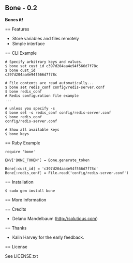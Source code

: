 ## Bone - 0.2 ##

**Bones it!**

== Features

* Store variables and files remotely
* Simple interface

== CLI Example
    
    # Specify arbitrary keys and values. 
    $ bone set cust_id c397d204aa4e94f566d7f78c
    $ bone cust_id
    c397d204aa4e94f566d7f78c
    
    # File contents are read automatically...
    $ bone set redis_conf config/redis-server.conf
    $ bone redis_conf 
    # Redis configuration file example
    ...
    
    # unless you specify -s
    $ bone set -s redis_conf config/redis-server.conf
    $ bone redis_conf
    config/redis-server.conf
    
    # Show all available keys
    $ bone keys
    
    
== Ruby Example

    require 'bone'
    
    ENV['BONE_TOKEN'] = Bone.generate_token
    
    Bone[:cust_id] = 'c397d204aa4e94f566d7f78c'
    Bone[:redis_conf] = File.read('config/redis-server.conf')
    
    
== Installation

    $ sudo gem install bone
    

== More Information


== Credits

* Delano Mandelbaum (http://solutious.com)


== Thanks 

* Kalin Harvey for the early feedback. 


== License

See LICENSE.txt